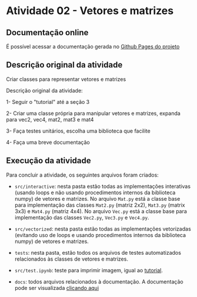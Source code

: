 
# Atividade 02 - Vetores e matrizes

## Documentação online

É possível acessar a documentação gerada no [Github Pages do projeto](https://gregoriofornetti.github.io/atividades-cg/Atividade02/docs/)

## Descrição original da atividade

Criar classes para representar vetores e matrizes

Descrição original da atividade:

1- Seguir o "tutorial" até a seção 3

2- Criar uma classe própria para manipular vetores e matrizes, expanda para vec2, vec4, mat2, mat3 e mat4

3- Faça testes unitários, escolha uma biblioteca que facilite

4- Faça uma breve documentação

## Execução da atividade

Para concluir a atividade, os seguintes arquivos foram criados:

- `src/interactive`: nesta pasta estão todas as implementações interativas (usando loops e não usando procedimentos internos da biblioteca numpy) de vetores e matrizes. No arquivo `Mat.py` está a classe base para implementação das classes `Mat2.py` (matriz 2x2), `Mat3.py` (matrix 3x3) e `Mat4.py` (matriz 4x4). No arquivo `Vec.py` está a classe base para implementação das classes `Vec2.py`, `Vec3.py` e `Vec4.py`.

- `src/vectorized`: nesta pasta estão todas as implementações vetorizadas (evitando uso de loops e usando procedimentos internos da biblioteca numpy) de vetores e matrizes.

- `tests`: nesta pasta, estão todos os arquivos de testes automatizados relacionados às classes de vetores e matrizes.

- `src/test.ipynb`: teste para imprimir imagem, igual ao [tutorial](https://raytracing.github.io/books/RayTracingInOneWeekend.html).

- `docs`: todos arquivos relacionados à documentação. A documentação pode ser visualizada [clicando aqui](https://gregoriofornetti.github.io/atividades-cg/Atividade02/docs/)

